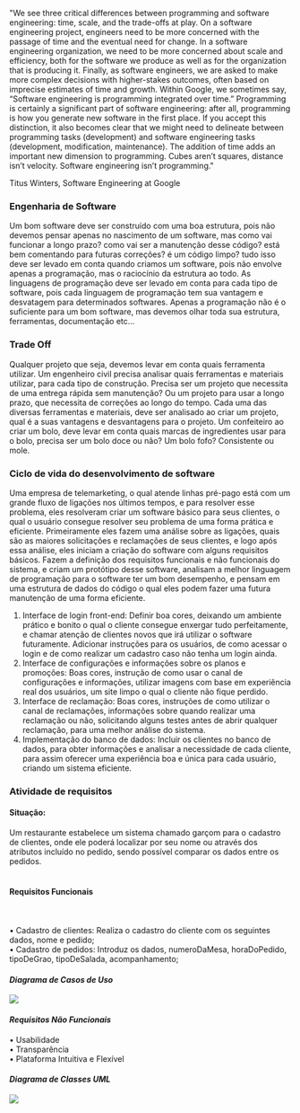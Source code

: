"We see three critical differences between programming and software engineering: time, scale, and the trade-offs at play. 
On a software engineering project, engineers need to be more concerned with the passage of time and the eventual need for change. 
In a software engineering organization, we need to be more concerned about scale and efficiency, both for the software we produce as well as for the organization that is producing it. 
Finally, as software engineers, we are asked to make more complex decisions with higher-stakes outcomes, often based on imprecise estimates of time and growth. 
Within Google, we sometimes say, “Software engineering is programming integrated over time.” 
Programming is certainly a significant part of software engineering: after all, programming is how you generate new software in the first place. 
If you accept this distinction, it also becomes clear that we might need to delineate between programming tasks (development) 
and software engineering tasks (development, modification, maintenance). The addition of time adds an important new dimension to programming. 
Cubes aren’t squares, distance isn’t velocity. Software engineering isn’t programming."

Titus Winters, Software Engineering at Google

<strong><h3> Engenharia de Software </h3></strong>

Um bom software deve ser construído com uma boa estrutura, pois não devemos pensar apenas no nascimento de um software, mas como vai funcionar a longo prazo? como vai ser a manutenção desse código? está bem comentando para futuras correções? é um código limpo? tudo isso deve ser levado em conta quando criamos um software, pois não envolve apenas a programação, mas o raciocínio da estrutura ao todo. As linguagens de programação deve ser levado em conta para cada tipo de software, pois cada linguagem de programação tem sua vantagem e desvatagem para determinados softwares. Apenas a programação não é o suficiente para um bom software, mas devemos olhar toda sua estrutura, ferramentas, documentação etc...


<strong><h3> Trade Off </h3></strong>


Qualquer projeto que seja, devemos levar em conta quais ferramenta utilizar. Um engenheiro civil precisa analisar quais ferramentas e materiais utilizar, para cada tipo de construção. Precisa ser um projeto que necessita de uma entrega rápida sem manutenção? Ou um projeto para usar a longo prazo, que necessita de correções ao longo do tempo. Cada uma das diversas ferramentas e materiais, deve ser analisado ao criar um projeto, qual é a suas vantagens e desvantagens para o projeto.
Um confeiteiro ao criar um bolo, deve levar em conta quais marcas de ingredientes usar para o bolo, precisa ser um bolo doce ou não? Um bolo fofo? Consistente ou mole. 

<strong><h3> Ciclo de vida do desenvolvimento de software </h3></strong>

Uma empresa de telemarketing, o qual atende linhas pré-pago está com um grande fluxo de ligações nos últimos tempos, e para resolver esse problema, eles resolveram criar um software básico para seus clientes, o qual o usuário consegue resolver seu problema de uma forma prática e eficiente. Primeiramente eles fazem uma análise sobre as ligações, quais são as maiores solicitações e reclamações de seus clientes, e logo após essa análise, eles iniciam a criação do software com alguns requisitos básicos. Fazem a definição dos requisitos funcionais e não funcionais do sistema, e criam um protótipo desse software, analisam a melhor linguagem de programação para o software ter um bom desempenho, e pensam em uma estrutura de dados do código o qual eles podem fazer uma futura manutenção de uma forma eficiente.

1.	Interface de login front-end: Definir boa cores, deixando um ambiente prático e bonito o qual o cliente consegue enxergar tudo perfeitamente, e chamar atenção de clientes novos que irá utilizar o software futuramente. Adicionar instruções para os usuários, de como acessar o login e de como realizar um cadastro caso não tenha um login ainda.
2.	Interface de configurações e informações sobre os planos e promoções: Boas cores, instrução de como usar o canal de configurações e informações, utilizar imagens com base em experiência real dos usuários, um site limpo o qual o cliente não fique perdido. 
3.	Interface de reclamação: Boas cores, instruções de como utilizar o canal de reclamações, informações sobre quando realizar uma reclamação ou não, solicitando alguns testes antes de abrir qualquer reclamação, para uma melhor análise do sistema.
4.	Implementação do banco de dados: Incluir os clientes no banco de dados, para obter informações e analisar a necessidade de cada cliente, para assim oferecer uma experiência boa e única para cada usuário, criando um sistema eficiente.


<strong><h3> Atividade de requisitos </h3></strong>

<strong><h4> Situação: </h4></strong>

Um restaurante estabelece um sistema chamado garçom para o cadastro de clientes, onde ele poderá localizar por seu nome ou através dos atributos incluído no pedido, sendo possível comparar os dados entre os pedidos.<br><br>
<strong><h4> Requisitos Funcionais  </h4></strong>
<br><br>
•	Cadastro de clientes: Realiza o cadastro do cliente com os seguintes dados, nome e pedido;<br>
•	Cadastro de pedidos: Introduz os dados, numeroDaMesa, horaDoPedido, tipoDeGrao, tipoDeSalada, acompanhamento; 

<i><h4> Diagrama de Casos de Uso </h4></i>

<img src = "https://user-images.githubusercontent.com/101937633/203674418-aa042d1f-f48a-4059-8a43-a36304952b4b.png" />
<br>
<i><h4> Requisitos Não Funcionais </h4></i>

•	Usabilidade<br>
•	Transparência<br>
•	Plataforma Intuitiva e Flexível<br>

<i><h4> Diagrama de Classes UML </h4></i>

<img src = "https://user-images.githubusercontent.com/101937633/203674763-646586e8-ce25-4851-911f-3e0ca70bf8af.png" />










  
